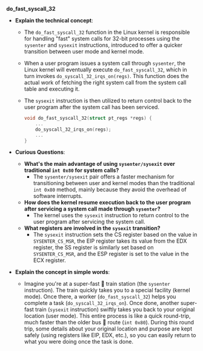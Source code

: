 **do_fast_syscall_32**
- **Explain the technical concept**:
  - The `do_fast_syscall_32` function in the Linux kernel is responsible for handling "fast" system calls for 32-bit processes using the `sysenter` and `sysexit` instructions, introduced to offer a quicker transition between user mode and kernel mode.
  - When a user program issues a system call through `sysenter`, the Linux kernel will eventually execute `do_fast_syscall_32`, which in turn invokes `do_syscall_32_irqs_on(regs)`. This function does the actual work of fetching the right system call from the system call table and executing it.
  - The `sysexit` instruction is then utilized to return control back to the user program after the system call has been serviced.

    ```c
    void do_fast_syscall_32(struct pt_regs *regs) {
        ...
        do_syscall_32_irqs_on(regs);
        ...
    }
    ```

- **Curious Questions**:
  - **What's the main advantage of using `sysenter/sysexit` over traditional `int 0x80` for system calls?**
    - The `sysenter/sysexit` pair offers a faster mechanism for transitioning between user and kernel modes than the traditional `int 0x80` method, mainly because they avoid the overhead of software interrupts.
  - **How does the kernel resume execution back to the user program after servicing a system call made through `sysenter`?**
    - The kernel uses the `sysexit` instruction to return control to the user program after servicing the system call.
  - **What registers are involved in the `sysexit` transition?**
    - The `sysexit` instruction sets the CS register based on the value in `SYSENTER_CS_MSR`, the EIP register takes its value from the EDX register, the SS register is similarly set based on `SYSENTER_CS_MSR`, and the ESP register is set to the value in the ECX register.

- **Explain the concept in simple words**:
  - Imagine you're at a super-fast 🚄 train station (the `sysenter` instruction). The train quickly takes you to a special facility (kernel mode). Once there, a worker (`do_fast_syscall_32`) helps you complete a task (`do_syscall_32_irqs_on`). Once done, another super-fast train (`sysexit` instruction) swiftly takes you back to your original location (user mode). This entire process is like a quick round-trip, much faster than the older bus 🚌 route (`int 0x80`). During this round trip, some details about your original location and purpose are kept safely (using registers like EIP, EDX, etc.), so you can easily return to what you were doing once the task is done.